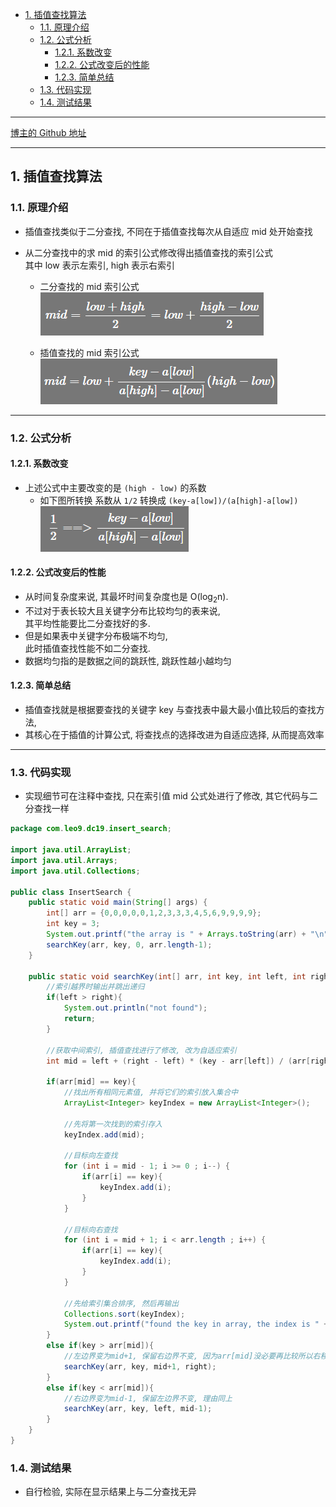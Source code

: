 <!-- TOC -->

- [1. 插值查找算法](#1-插值查找算法)
  - [1.1. 原理介绍](#11-原理介绍)
  - [1.2. 公式分析](#12-公式分析)
    - [1.2.1. 系数改变](#121-系数改变)
    - [1.2.2. 公式改变后的性能](#122-公式改变后的性能)
    - [1.2.3. 简单总结](#123-简单总结)
  - [1.3. 代码实现](#13-代码实现)
  - [1.4. 测试结果](#14-测试结果)

<!-- /TOC -->

****
[博主的 Github 地址](https://github.com/leon9dragon)
****

## 1. 插值查找算法

### 1.1. 原理介绍
- 插值查找类似于二分查找, 不同在于插值查找每次从自适应 mid 处开始查找

- 从二分查找中的求 mid 的索引公式修改得出插值查找的索引公式  
  其中 low 表示左索引, high 表示右索引  
  - 二分查找的 mid 索引公式  
    ![二分查找mid公式](../99.images/2020-06-01-08-37-22.png)

  - 插值查找的 mid 索引公式  
    ![插值查找mid公式](../99.images/2020-06-01-08-40-27.png)

****

### 1.2. 公式分析

#### 1.2.1. 系数改变
- 上述公式中主要改变的是 `(high - low)` 的系数  
  - 如下图所转换 系数从 `1/2` 转换成 `(key-a[low])/(a[high]-a[low])`  
  ![系数转换](../99.images/2020-06-01-08-54-58.png)

#### 1.2.2. 公式改变后的性能  
  - 从时间复杂度来说, 其最坏时间复杂度也是 O(log<sub>2</sub>n).  
  - 不过对于表长较大且关键字分布比较均匀的表来说,  
    其平均性能要比二分查找好的多.  
  - 但是如果表中关键字分布极端不均匀,  
    此时插值查找性能不如二分查找.
  - 数据均匀指的是数据之间的跳跃性, 跳跃性越小越均匀

#### 1.2.3. 简单总结  
  - 插值查找就是根据要查找的关键字 key 与查找表中最大最小值比较后的查找方法,  
  - 其核心在于插值的计算公式, 将查找点的选择改进为自适应选择, 从而提高效率


****

### 1.3. 代码实现
- 实现细节可在注释中查找, 只在索引值 mid 公式处进行了修改, 其它代码与二分查找一样

```java
package com.leo9.dc19.insert_search;

import java.util.ArrayList;
import java.util.Arrays;
import java.util.Collections;

public class InsertSearch {
    public static void main(String[] args) {
        int[] arr = {0,0,0,0,0,1,2,3,3,3,4,5,6,9,9,9,9};
        int key = 3;
        System.out.printf("the array is " + Arrays.toString(arr) + "\n" + "the key value is [%d]\n", key);
        searchKey(arr, key, 0, arr.length-1);
    }

    public static void searchKey(int[] arr, int key, int left, int right){
        //索引越界时输出并跳出递归
        if(left > right){
            System.out.println("not found");
            return;
        }

        //获取中间索引, 插值查找进行了修改, 改为自适应索引
        int mid = left + (right - left) * (key - arr[left]) / (arr[right] - arr[left]);

        if(arr[mid] == key){
            //找出所有相同元素值, 并将它们的索引放入集合中
            ArrayList<Integer> keyIndex = new ArrayList<Integer>();

            //先将第一次找到的索引存入
            keyIndex.add(mid);

            //目标向左查找
            for (int i = mid - 1; i >= 0 ; i--) {
                if(arr[i] == key){
                    keyIndex.add(i);
                }
            }

            //目标向右查找
            for (int i = mid + 1; i < arr.length ; i++) {
                if(arr[i] == key){
                    keyIndex.add(i);
                }
            }

            //先给索引集合排序, 然后再输出
            Collections.sort(keyIndex);
            System.out.printf("found the key in array, the index is " + keyIndex.toString());
        }
        else if(key > arr[mid]){
            //左边界变为mid+1, 保留右边界不变, 因为arr[mid]没必要再比较所以右移一位, 同时右移一位能保证最终可以获取到右边界
            searchKey(arr, key, mid+1, right);
        }
        else if(key < arr[mid]){
            //右边界变为mid-1, 保留左边界不变, 理由同上
            searchKey(arr, key, left, mid-1);
        }
    }
}

```

### 1.4. 测试结果
- 自行检验, 实际在显示结果上与二分查找无异